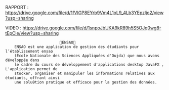 RAPPORT : https://drive.google.com/file/d/1fVlGP8EYrb9Vm4L1oL9_4Lb3YEpzljo2/view?usp=sharing

VIDEO : https://drive.google.com/file/d/1snpoJbUKA9kR89h5S5OJq0wg8-tEpCie/view?usp=sharing

                                  
                            🔴ENSAO🔴
        ENSAO est une application de gestion des étudiants pour l’établissement ensao 
        (École Nationale des Sciences Appliquées d'Oujda) que nous avons développée dans 
        le cadre du cours de développement d'applications desktop JavaFX , L'application permet de 
        stocker, organiser et manipuler les informations relatives aux étudiants, offrant ainsi 
        une soluƟtion pratique et efficace pour la gestion des données.
